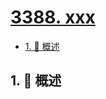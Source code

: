 # [3388. xxx](https://github.com/Tdahuyou/TNotes.leetcode/tree/main/notes/3388.%20xxx)

<!-- region:toc -->

- [1. 📝 概述](#1--概述)

<!-- endregion:toc -->

## 1. 📝 概述
